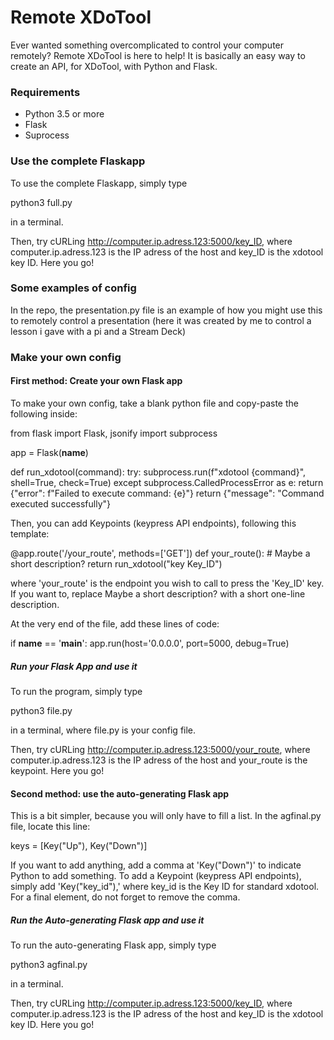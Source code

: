 # Remote XDoTool
Ever wanted something overcomplicated to control your computer remotely? Remote XDoTool is here to help! It is basically an easy way to create an API, for XDoTool, with Python and Flask.
### Requirements
- Python 3.5 or more
- Flask
- Suprocess

### Use the complete Flaskapp
To use the complete Flaskapp, simply type

 python3 full.py

in a terminal.

Then, try cURLing http://computer.ip.adress.123:5000/key_ID, where computer.ip.adress.123 is the IP adress of the host and key_ID is the xdotool key ID. Here you go!

### Some examples of config
In the repo, the presentation.py file is an example of how you might use this to remotely control a presentation (here it was created by me to control a lesson i gave with a pi and a Stream Deck)
### Make your own config
#### First method: Create your own Flask app
To make your own config, take a blank python file and copy-paste the following inside:


from flask import Flask, jsonify
import subprocess

app = Flask(__name__)

def run_xdotool(command):
    try:
        subprocess.run(f"xdotool {command}", shell=True, check=True)
    except subprocess.CalledProcessError as e:
        return {"error": f"Failed to execute command: {e}"}
    return {"message": "Command executed successfully"}

Then, you can add Keypoints (keypress API endpoints), following this template:

@app.route('/your_route', methods=['GET'])
def your_route():
    # Maybe a short description?
    return run_xdotool("key Key_ID")

where 'your_route' is the endpoint you wish to call to press the 'Key_ID' key. If you want to, replace Maybe a short description? with a short one-line description.

At the very end of the file, add these lines of code:

if __name__ == '__main__':
    app.run(host='0.0.0.0', port=5000, debug=True)

##### Run your Flask App and use it
To run the program, simply type

python3 file.py

in a terminal, where file.py is your config file.

Then, try cURLing http://computer.ip.adress.123:5000/your_route, where computer.ip.adress.123 is the IP adress of the host and your_route is the keypoint. Here you go!
#### Second method: use the auto-generating Flask app
This is a bit simpler, because you will only have to fill a list. In the agfinal.py file, locate this line:

keys = [Key("Up"), Key("Down")]

If you want to add anything, add a comma at 'Key("Down")' to indicate Python to add something.
To add a Keypoint (keypress API endpoints), simply add 'Key("key_id"),' where key_id is the Key ID for standard xdotool. For a final element, do not forget to remove the comma. 
##### Run the Auto-generating Flask app and use it
To run the auto-generating Flask app, simply type

python3 agfinal.py

in a terminal.

Then, try cURLing http://computer.ip.adress.123:5000/key_ID, where computer.ip.adress.123 is the IP adress of the host and key_ID is the xdotool key ID. Here you go!


